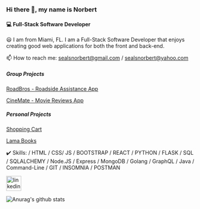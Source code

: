 ### Hi there 👋, my name is Norbert
#### 💻 Full-Stack Software Developer

😃 I am from Miami, FL. I am a Full-Stack Software Developer that enjoys creating good web applications for both the front and back-end.

📫 How to reach me: sealsnorbert@gmail.com / sealsnorbert@yahoo.com

 <h5>Group Projects</h5>

<p><a href="https://github.com/Norbert305/RoadBros-FinalProject">RoadBros - Roadside Assistance App</a></p> 
<p><a href="https://github.com/strategio-tech/fp-sim7-strajutsu-kaisen">CineMate - Movie Reviews App</a></p>

<h5>Personal Projects</h5>

<p><a href="https://github.com/Norbert305/react-ecommerce-shopping-cart">Shopping Cart</a></p>
<p><a href="https://github.com/Norbert305/crud-react-node-mySQL-go">Lama Books</a></p>

✔️ Skills: / HTML / CSS/ JS / BOOTSTRAP / REACT / PYTHON / FLASK / SQL / SQLALCHEMY / Node.JS / Express / MongoDB / Golang / GraphQL / Java / Command-Line / GIT / INSOMNIA / POSTMAN 

[<img src='https://cdn.jsdelivr.net/npm/simple-icons@3.0.1/icons/linkedin.svg' alt='linkedin' height='40'>](https://www.linkedin.com/in/norbert-seals-9422a673//)  

![Anurag's github stats](https://github-readme-stats.vercel.app/api?username=Norbert305)
